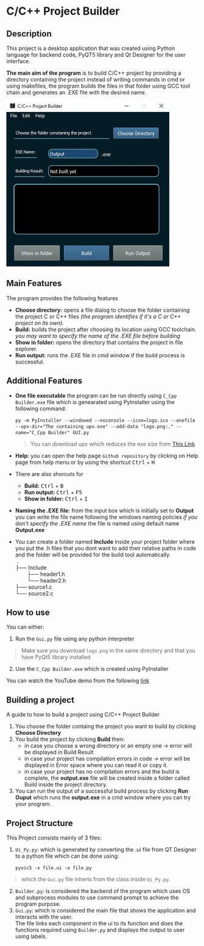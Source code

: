 # C/C++ Project Builder
## Description
This project is a desktop application that was created using Python language for backend code, PyQT5 library and Qt Designer for the user interface.

**The main aim of the program** is to build C/C++ project by providing a directory containing the project instead of writing commands in cmd or using makefiles, the program builds the files in that folder using GCC tool chain and generates an .EXE file with the desired name.

![GUI](https://github.com/Ziad-Elshrief/C-Cpp_ProjectBuilder/blob/main/Program_Interface.JPG)

## Main Features
The program provides the following features
* **Choose directory:** opens a file dialog to choose the folder containing the project C or C++ files _(the program identifies if it's a C or C++ project on its own)_.
* **Build:** builds the project after choosing its location using GCC toolchain.\
  _you may want to specify the name of the .EXE file before building_
 * **Show in folder:** opens the directory that contains the project in file explorer.
 * **Run output:** runs the .EXE file in cmd window if the build process is successful.

## Additional Features 
* **One file executable** the program can be run directly using `C_Cpp Builder.exe` file which is genearated using PyInstaller using the following command:
  ```
  py -m PyInstaller --windowed --noconsole --icon=logo.ico --onefile --upx-dir="The containing upx.exe" --add-data "logo.png:." --name="C_Cpp Builder" GUI.py
  ```
  > You can download upx which reduces the exe size from [This Link](https://upx.github.io/)
  
* **Help:** you can open the help page  `Github repository` by clicking on Help page from help menu or by using the shortcut <kbd>Ctrl</kbd> + <kbd>H</kbd>
* There are also shorcuts for
  - **Build:** <kbd>Ctrl</kbd> + <kbd>B</kbd>
  - **Run output:** <kbd>Ctrl</kbd> + <kbd>F5</kbd>
  - **Show in folder:** <kbd>Ctrl</kbd> + <kbd>I</kbd>
* **Naming the .EXE file:** from the input box which is initially set to **Output** you can write the file name following the windows naming policies _if you don't specify the .EXE name_ the file is named using default name **Output.exe**
* You can create a folder named **Include** inside your project folder where you put the .h files that you dont want to add their relative paths in code and the folder will be provided for the build tool automatically.\
$~$.\
├── Include \
$~~~~~~~$ ├── header1.h \
$~~~~~~~$    └── header2.h \
├── source1.c \
└── source2.c

## How to use
You can either: 
1. Run the `Gui.py` file using any python interpreter
  >Make sure you download `logo.png` in the same directory and that you have PyQt5 library installed
2. Use the `C_Cpp Builder.exe` which is created using PyInstaller

You can watch the YouTube demo from the following [link](https://youtu.be/7ImD7PZ3JBs)

## Building a project
A guide to how to build a project using C/C++ Project Builder
1. You choose the folder containg the project you want to build by clicking **Choose Directory** 
2. You build the project by clicking **Build**
   then:
   * in case you choose a wrong directory or an empty one → error will be displayed in Build Result 
   * in case your project has compilation errors in code → error will be displayed in Error space where you can read it or copy it.
   * in case your project has no compilation errors and the build is complete, the **output.exe** file will be  created inside a folder called Build inside the project directory.
3. You can run the output of a successful build process by clicking **Run Ouput**
which runs the **output.exe** in a cmd window where you can try your program.


## Project Structure
This Project consists mainly of 3 files:
1. `Ui_Py.py`: which is generated by converting the .ui file from QT Designer to a python file which can be done using:
   ```
   pyuic5 -x file.ui -o file.py
   ```
  > which the `Gui.py`  file inherts from the class inside `Ui_Py.py`.

2. `Builder.py`: is considered the backend of the program which uses OS and subprocess modules to use command prompt to achieve the program purpose.
3. `Gui.py`: which is considered the main file that shows the application and interacts with the user. \
The file links each component in the ui to its function and does the functions required using `Builder.py` and displays the output to user using labels.
